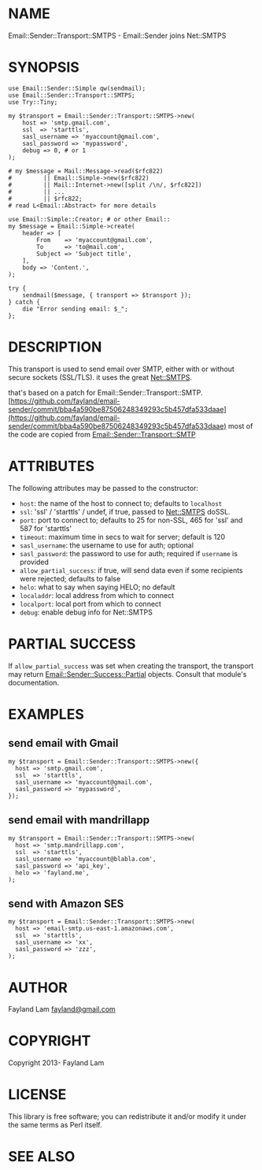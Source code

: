 # NAME

Email::Sender::Transport::SMTPS - Email::Sender joins Net::SMTPS

# SYNOPSIS

	use Email::Sender::Simple qw(sendmail);
	use Email::Sender::Transport::SMTPS;
	use Try::Tiny;

	my $transport = Email::Sender::Transport::SMTPS->new(
	    host => 'smtp.gmail.com',
	    ssl  => 'starttls',
	    sasl_username => 'myaccount@gmail.com',
	    sasl_password => 'mypassword',
        debug => 0, # or 1
	);

	# my $message = Mail::Message->read($rfc822)
	#         || Email::Simple->new($rfc822)
	#         || Mail::Internet->new([split /\n/, $rfc822])
	#         || ...
	#         || $rfc822;
	# read L<Email::Abstract> for more details

	use Email::Simple::Creator; # or other Email::
	my $message = Email::Simple->create(
	    header => [
	        From    => 'myaccount@gmail.com',
	        To      => 'to@mail.com',
	        Subject => 'Subject title',
	    ],
	    body => 'Content.',
	);

	try {
	    sendmail($message, { transport => $transport });
	} catch {
	    die "Error sending email: $_";
	};

# DESCRIPTION

This transport is used to send email over SMTP, either with or without secure
sockets (SSL/TLS). it uses the great [Net::SMTPS](https://metacpan.org/pod/Net::SMTPS).

that's based on a patch for Email::Sender::Transport::SMTP. [https://github.com/fayland/email-sender/commit/bba4a590be87506248349293c5b457dfa533daae](https://github.com/fayland/email-sender/commit/bba4a590be87506248349293c5b457dfa533daae)
most of the code are copied from [Email::Sender::Transport::SMTP](https://metacpan.org/pod/Email::Sender::Transport::SMTP)

# ATTRIBUTES

The following attributes may be passed to the constructor:

- `host`: the name of the host to connect to; defaults to `localhost`
- `ssl`: 'ssl' / 'starttls' / undef, if true, passed to [Net::SMTPS](https://metacpan.org/pod/Net::SMTPS) doSSL.
- `port`: port to connect to; defaults to 25 for non-SSL, 465 for 'ssl' and 587 for 'starttls'
- `timeout`: maximum time in secs to wait for server; default is 120
- `sasl_username`: the username to use for auth; optional
- `sasl_password`: the password to use for auth; required if `username` is provided
- `allow_partial_success`: if true, will send data even if some recipients were rejected; defaults to false
- `helo`: what to say when saying HELO; no default
- `localaddr`: local address from which to connect
- `localport`: local port from which to connect
- `debug`: enable debug info for Net::SMTPS

# PARTIAL SUCCESS

If `allow_partial_success` was set when creating the transport, the transport
may return [Email::Sender::Success::Partial](https://metacpan.org/pod/Email::Sender::Success::Partial) objects.  Consult that module's
documentation.

# EXAMPLES

## send email with Gmail

    my $transport = Email::Sender::Transport::SMTPS->new({
      host => 'smtp.gmail.com',
      ssl  => 'starttls',
      sasl_username => 'myaccount@gmail.com',
      sasl_password => 'mypassword',
    });

## send email with mandrillapp

    my $transport = Email::Sender::Transport::SMTPS->new(
      host => 'smtp.mandrillapp.com',
      ssl  => 'starttls',
      sasl_username => 'myaccount@blabla.com',
      sasl_password => 'api_key',
      helo => 'fayland.me',
    );

## send with Amazon SES

    my $transport = Email::Sender::Transport::SMTPS->new(
      host => 'email-smtp.us-east-1.amazonaws.com',
      ssl  => 'starttls',
      sasl_username => 'xx',
      sasl_password => 'zzz',
    );

# AUTHOR

Fayland Lam <fayland@gmail.com>

# COPYRIGHT

Copyright 2013- Fayland Lam

# LICENSE

This library is free software; you can redistribute it and/or modify
it under the same terms as Perl itself.

# SEE ALSO
